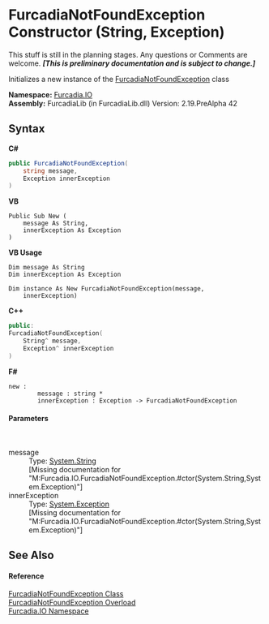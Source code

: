 # FurcadiaNotFoundException Constructor (String, Exception)
This stuff is still in the planning stages. Any questions or Comments are welcome. _**\[This is preliminary documentation and is subject to change.\]**_

Initializes a new instance of the <a href="T_Furcadia_IO_FurcadiaNotFoundException">FurcadiaNotFoundException</a> class

**Namespace:**&nbsp;<a href="N_Furcadia_IO">Furcadia.IO</a><br />**Assembly:**&nbsp;FurcadiaLib (in FurcadiaLib.dll) Version: 2.19.PreAlpha 42

## Syntax

**C#**<br />
``` C#
public FurcadiaNotFoundException(
	string message,
	Exception innerException
)
```

**VB**<br />
``` VB
Public Sub New ( 
	message As String,
	innerException As Exception
)
```

**VB Usage**<br />
``` VB Usage
Dim message As String
Dim innerException As Exception

Dim instance As New FurcadiaNotFoundException(message, 
	innerException)
```

**C++**<br />
``` C++
public:
FurcadiaNotFoundException(
	String^ message, 
	Exception^ innerException
)
```

**F#**<br />
``` F#
new : 
        message : string * 
        innerException : Exception -> FurcadiaNotFoundException
```


#### Parameters
&nbsp;<dl><dt>message</dt><dd>Type: <a href="http://msdn2.microsoft.com/en-us/library/s1wwdcbf" target="_blank">System.String</a><br />\[Missing <param name="message"/> documentation for "M:Furcadia.IO.FurcadiaNotFoundException.#ctor(System.String,System.Exception)"\]</dd><dt>innerException</dt><dd>Type: <a href="http://msdn2.microsoft.com/en-us/library/c18k6c59" target="_blank">System.Exception</a><br />\[Missing <param name="innerException"/> documentation for "M:Furcadia.IO.FurcadiaNotFoundException.#ctor(System.String,System.Exception)"\]</dd></dl>

## See Also


#### Reference
<a href="T_Furcadia_IO_FurcadiaNotFoundException">FurcadiaNotFoundException Class</a><br /><a href="Overload_Furcadia_IO_FurcadiaNotFoundException__ctor">FurcadiaNotFoundException Overload</a><br /><a href="N_Furcadia_IO">Furcadia.IO Namespace</a><br />